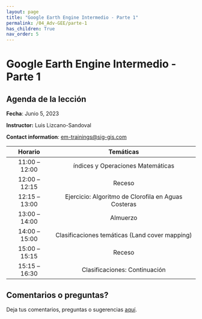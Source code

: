 ```yaml
---
layout: page
title: "Google Earth Engine Intermedio - Parte 1"
permalink: /04_Adv-GEE/parte-1
has_children: True
nav_order: 5
---
```


# Google Earth Engine Intermedio - Parte 1

## Agenda de la lección

**Fecha**: Junio 5, 2023

**Instructor:** Luis Lizcano-Sandoval 

**Contact information**: [em-trainings@sig-gis.com](em-trainings@sig-gis.com)

|    Horario    |                                                                    Temáticas                                                                    |
|:-------------:|:-----------------------------------------------------------------------------------------------------------------------------------------------:|
| 11:00 – 12:00 | índices y Operaciones Matemáticas                                                   |
| 12:00 – 12:15 | Receso                                                                              |
| 12:15 – 13:00 | Ejercicio: Algoritmo de Clorofila en Aguas Costeras                                 |
| 13:00 – 14:00 | Almuerzo                                                                            |
| 14:00 – 15:00 | Clasificaciones temáticas (Land cover mapping)                                      |
| 15:00 – 15:15 | Receso                                                                              |
| 15:15 – 16:30 | Clasificaciones: Continuación                                                       |

## Comentarios o preguntas?

Deja tus comentarios, preguntas o sugerencias [aquí](https://forms.gle/KhZKWRrz7o3NfVKR6).
